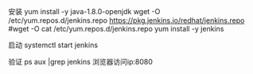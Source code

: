 安装
yum install -y java-1.8.0-openjdk
wget -O /etc/yum.repos.d/jenkins.repo https://pkg.jenkins.io/redhat/jenkins.repo #wget -O 
cat /etc/yum.repos.d/jenkins.repo
yum install -y jenkins

启动
systemctl start jenkins

验证
ps aux |grep jenkins
浏览器访问ip:8080
